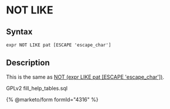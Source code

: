 # NOT LIKE

## Syntax

```
expr NOT LIKE pat [ESCAPE 'escape_char']
```

## Description

This is the same as [NOT (expr LIKE pat \[ESCAPE 'escape\_char'\])](../../sql-structure/operators/logical-operators/not.md).

GPLv2 fill\_help\_tables.sql

{% @marketo/form formId="4316" %}
